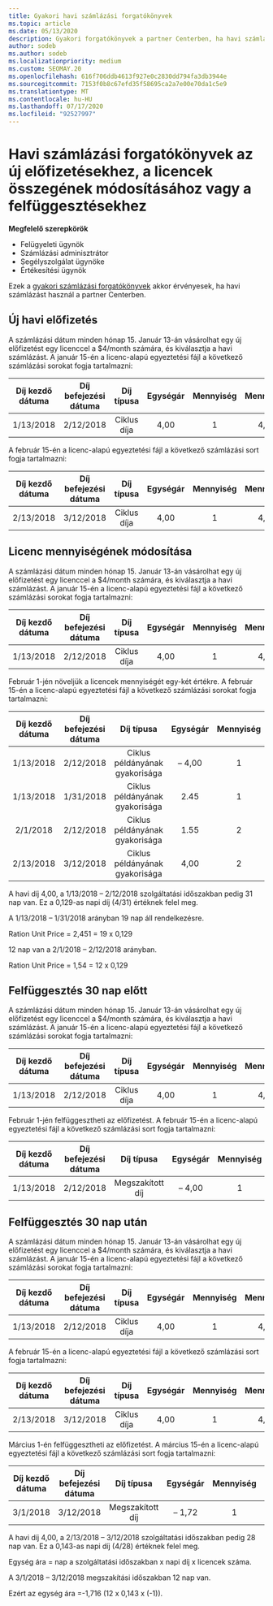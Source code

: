 ```yaml
---
title: Gyakori havi számlázási forgatókönyvek
ms.topic: article
ms.date: 05/13/2020
description: Gyakori forgatókönyvek a partner Centerben, ha havi számlázást használ – új előfizetések hozzáadását, a licencek mennyiségének módosítását és az előfizetések felfüggesztését foglalja magában.
author: sodeb
ms.author: sodeb
ms.localizationpriority: medium
ms.custom: SEOMAY.20
ms.openlocfilehash: 616f706ddb4613f927e0c2830dd794fa3db3944e
ms.sourcegitcommit: 7153f0b8c67efd35f58695ca2a7e00e70da1c5e9
ms.translationtype: MT
ms.contentlocale: hu-HU
ms.lasthandoff: 07/17/2020
ms.locfileid: "92527997"
---
```

# <a name="sample-monthly-billing-scenarios-for-new-subscriptions-changing-license-amounts-or-suspensions"></a>Havi számlázási forgatókönyvek az új előfizetésekhez, a licencek összegének módosításához vagy a felfüggesztésekhez

**Megfelelő szerepkörök**

- Felügyeleti ügynök
- Számlázási adminisztrátor
- Segélyszolgálat ügynöke
- Értékesítési ügynök

Ezek a [gyakori számlázási forgatókönyvek](common-billing-scenarios.md) akkor érvényesek, ha havi számlázást használ a partner Centerben.

## <a name="new-monthly-subscription"></a>Új havi előfizetés

A számlázási dátum minden hónap 15. Január 13-án vásárolhat egy új előfizetést egy licenccel a $4/month számára, és kiválasztja a havi számlázást. A január 15-én a licenc-alapú egyeztetési fájl a következő számlázási sorokat fogja tartalmazni:

|Díj kezdő dátuma |Díj befejezési dátuma |Díj típusa |Egységár |Mennyiség |Mennyiség |
|       :---:      |    :---:       | :---:      |:---:      |:---:    |:---:  |
|1/13/2018         |2/12/2018    |Ciklus díja   |4,00       |1        |4,00 |

A február 15-én a licenc-alapú egyeztetési fájl a következő számlázási sort fogja tartalmazni:

|Díj kezdő dátuma |Díj befejezési dátuma |Díj típusa |Egységár |Mennyiség |Mennyiség |
|       :---:      |    :---:       | :---:      |:---:      |:---:    |:---:  |
|2/13/2018         |3/12/2018    |Ciklus díja   |4,00       |1        |4,00 |

## <a name="change-license-quantity"></a>Licenc mennyiségének módosítása

A számlázási dátum minden hónap 15. Január 13-án vásárolhat egy új előfizetést egy licenccel a $4/month számára, és kiválasztja a havi számlázást. A január 15-én a licenc-alapú egyeztetési fájl a következő számlázási sorokat fogja tartalmazni:

|Díj kezdő dátuma |Díj befejezési dátuma |Díj típusa |Egységár |Mennyiség |Mennyiség |
|       :---:      |    :---:       | :---:      |:---:      |:---:    |:---:  |
|1/13/2018         |2/12/2018    |Ciklus díja   |4,00       |1        |4,00    |

Február 1-jén növeljük a licencek mennyiségét egy-két értékre. A február 15-én a licenc-alapú egyeztetési fájl a következő számlázási sorokat fogja tartalmazni:

|Díj kezdő dátuma |Díj befejezési dátuma |Díj típusa |Egységár |Mennyiség |Mennyiség |
|       :---:      |    :---:       | :---:      |:---:      |:---:    |:---:  |
| 1/13/2018        |2/12/2018    |Ciklus példányának gyakorisága   |– 4,00       |1        |– 4,00   |
|1/13/2018         |1/31/2018    | Ciklus példányának gyakorisága   |2.45       |1        |2.45    |
|2/1/2018         |2/12/2018    | Ciklus példányának gyakorisága   |1.55       |2        |3,10    |
|2/13/2018         |3/12/2018    | Ciklus példányának gyakorisága   |4,00       |2        |8,00    |

A havi díj 4,00, a 1/13/2018 – 2/12/2018 szolgáltatási időszakban pedig 31 nap van. Ez a 0,129-as napi díj (4/31) értéknek felel meg.

A 1/13/2018 – 1/31/2018 arányban 19 nap áll rendelkezésre.

Ration Unit Price = 2,451 = 19 x 0,129

12 nap van a 2/1/2018 – 2/12/2018 arányban.

Ration Unit Price = 1,54 = 12 x 0,129

## <a name="suspend-before-30-days"></a>Felfüggesztés 30 nap előtt

A számlázási dátum minden hónap 15. Január 13-án vásárolhat egy új előfizetést egy licenccel a $4/month számára, és kiválasztja a havi számlázást. A január 15-én a licenc-alapú egyeztetési fájl a következő számlázási sorokat fogja tartalmazni:

|Díj kezdő dátuma |Díj befejezési dátuma |Díj típusa |Egységár |Mennyiség |Mennyiség |
|       :---:      |    :---:       | :---:      |:---:      |:---:    |:---:  |
|1/13/2018         |2/12/2018    |Ciklus díja   |4,00       |1        |4,00    |

Február 1-jén felfüggesztheti az előfizetést. A február 15-én a licenc-alapú egyeztetési fájl a következő számlázási sort fogja tartalmazni:

|Díj kezdő dátuma |Díj befejezési dátuma |Díj típusa |Egységár |Mennyiség |Mennyiség |
|       :---:      |    :---:       | :---:      |:---:      |:---:    |:---:  |
1/13/2018|2/12/2018|Megszakított díj|– 4,00|1|– 4,00

## <a name="suspend-after-30-days"></a>Felfüggesztés 30 nap után

A számlázási dátum minden hónap 15. Január 13-án vásárolhat egy új előfizetést egy licenccel a $4/month számára, és kiválasztja a havi számlázást. A január 15-én a licenc-alapú egyeztetési fájl a következő számlázási sorokat fogja tartalmazni:

|Díj kezdő dátuma |Díj befejezési dátuma |Díj típusa |Egységár |Mennyiség |Mennyiség |
|       :---:      |    :---:       | :---:      |:---:      |:---:    |:---:  |
1/13/2018|2/12/2018|Ciklus díja|4,00|1|4,00

A február 15-én a licenc-alapú egyeztetési fájl a következő számlázási sort fogja tartalmazni:

|Díj kezdő dátuma |Díj befejezési dátuma |Díj típusa |Egységár |Mennyiség |Mennyiség |
|       :---:      |    :---:       | :---:      |:---:      |:---:    |:---:  |
2/13/2018|3/12/2018|Ciklus díja|4,00|1|4,00

Március 1-én felfüggesztheti az előfizetést. A március 15-én a licenc-alapú egyeztetési fájl a következő számlázási sort fogja tartalmazni:

|Díj kezdő dátuma |Díj befejezési dátuma |Díj típusa |Egységár |Mennyiség |Mennyiség |
|       :---:      |    :---:       | :---:      |:---:      |:---:    |:---:  |
3/1/2018|3/12/2018|Megszakított díj|– 1,72|1|– 1,72

A havi díj 4,00, a 2/13/2018 – 3/12/2018 szolgáltatási időszakban pedig 28 nap van. Ez a 0,143-as napi díj (4/28) értéknek felel meg.

Egység ára = nap a szolgáltatási időszakban x napi díj x licencek száma.

A 3/1/2018 – 3/12/2018 megszakítási időszakban 12 nap van.

Ezért az egység ára =-1,716 (12 x 0,143 x (-1)).
